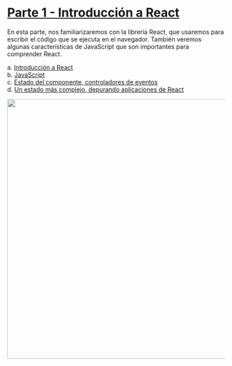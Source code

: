 # [Parte 1 - Introducción a React](https://fullstackopen.com/es/part1)

En esta parte, nos familiarizaremos con la librería React, que usaremos para escribir el código que se ejecuta en el navegador. También veremos algunas características de JavaScript que son importantes para comprender React.

a. [Introducción a React](https://fullstackopen.com/es/part1/introduction_to_react)  
b. [JavaScript](https://fullstackopen.com/es/part1/java_script)  
c. [Estado del componente, controladores de eventos](https://fullstackopen.com/es/part1/component_state_event_handlers)  
d. [Un estado más complejo, depurando aplicaciones de React](https://fullstackopen.com/es/part1/a_more_complex_state_debugging_react_apps)

<img src="https://github.com/jgomez2531/Full-Stack-Open/assets/76822966/13806957-e741-4620-a180-9e5a531925eb" class="center" width="600" />
